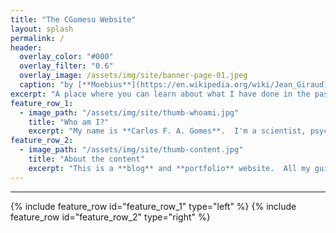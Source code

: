 ```yaml
---
title: "The CGomesu Website"
layout: splash
permalink: /
header:
  overlay_color: "#000"
  overlay_filter: "0.6"
  overlay_image: /assets/img/site/banner-page-01.jpeg
  caption: "by [**Moebius**](https://en.wikipedia.org/wiki/Jean_Giraud)"
excerpt: "A place where you can learn about what I have done in the past, the projects I am currently involved with, my hobbies, and more."
feature_row_1:
  - image_path: "/assets/img/site/thumb-whoami.jpg"
    title: "Who am I?"
    excerpt: "My name is **Carlos F. A. Gomes**.  I'm a scientist, psychologist (B.S., M.A., and Ph.D.), math modeler (stochastic processes), programmer, free knowledge supporter, single-board computer fanatic, magic the gathering player, and electronics hobbyist.  In addition to academic work, I work as freelance in projects related to **backend development**, **database planning and management**, **IT solutions** for small businesses and home users, **data analysis** and as a **statistics consultant**.  My beverage of choice is [*chimarrão*](https://en.wikipedia.org/wiki/Mat%C3%A9_(drink)) ([*gaúcho*](https://en.wikipedia.org/wiki/Gaucho)-style) but you'll often find me drinking black tea with milk, too."
feature_row_2:
  - image_path: "/assets/img/site/thumb-content.jpg"
    title: "About the content"
    excerpt: "This is a **blog** and **portfolio** website.  All my guides and tutorials are available in the [blog](blog/) part of the website.  If you are an employer, please go over my [projects](projects/) to learn more about my interests and [get in touch](contact/) to request a copy of my resume. If you are here because of my research, take a look at [publications](publications/) for references and research materials.  Finally, the [MtG](mtg/) area has a list of my current *Magic: the Gathering* decklists.  To navigate this website, use the [**menu at the top**](#)."
---
```

***
{% include feature_row id="feature_row_1" type="left" %}
{% include feature_row id="feature_row_2" type="right" %}
